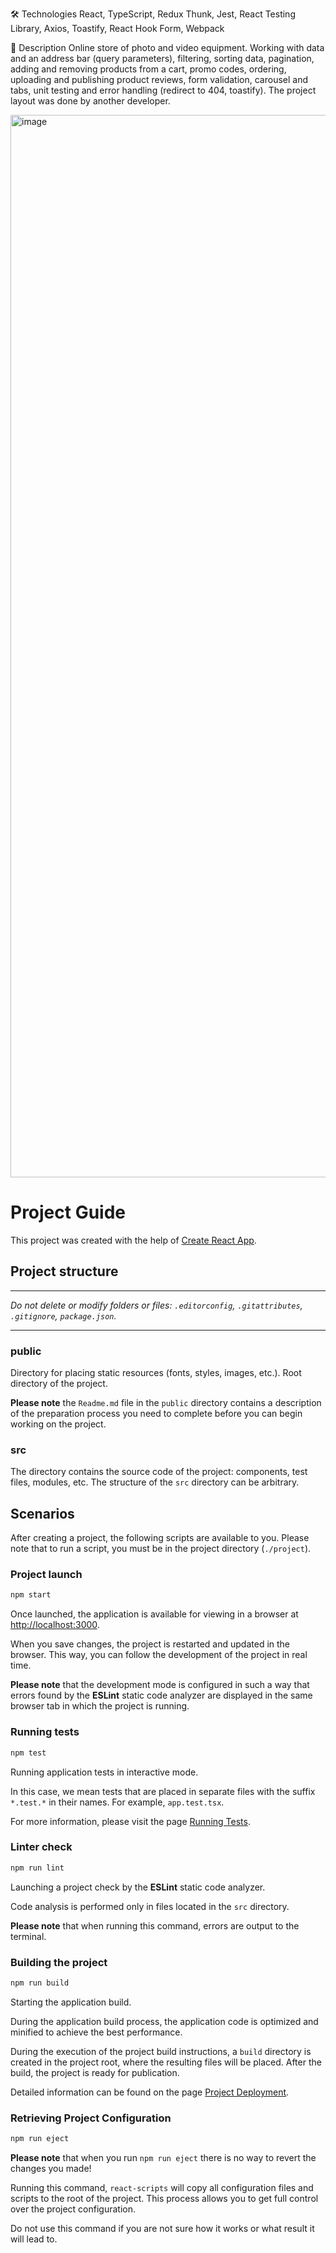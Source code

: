 🛠️ Technologies
React, TypeScript, Redux Thunk, Jest, React Testing Library, Axios, Toastify, React Hook Form, Webpack

📝 Description
Online store of photo and video equipment. Working with data and an address bar (query parameters), filtering, sorting data, pagination, adding and removing products from a cart, promo codes, ordering, uploading and publishing product reviews, form validation, carousel and tabs, unit testing and error handling (redirect to 404, toastify). The project layout was done by another developer.

<img width="2700" height="1700" alt="image" src="https://github.com/user-attachments/assets/c301d4f9-0ee6-47df-95f1-86fc7c404135" />





# Project Guide

This project was created with the help of [Create React App](https://github.com/facebook/create-react-app).

## Project structure

---

_Do not delete or modify folders or files:_
_`.editorconfig`, `.gitattributes`, `.gitignore`, `package.json`._

---

### public

Directory for placing static resources (fonts, styles, images, etc.). Root directory of the project.

**Please note** the `Readme.md` file in the `public` directory contains a description of the preparation process you need to complete before you can begin working on the project.

### src

The directory contains the source code of the project: components, test files, modules, etc. The structure of the `src` directory can be arbitrary.

## Scenarios

After creating a project, the following scripts are available to you. Please note that to run a script, you must be in the project directory (`./project`).

### Project launch

```bash
npm start
```

Once launched, the application is available for viewing in a browser at [http://localhost:3000](http://localhost:3000).

When you save changes, the project is restarted and updated in the browser. This way, you can follow the development of the project in real time.

**Please note** that the development mode is configured in such a way that errors found by the **ESLint** static code analyzer are displayed in the same browser tab in which the project is running.

### Running tests

```bash
npm test
```

Running application tests in interactive mode.

In this case, we mean tests that are placed in separate files with the suffix `*.test.*` in their names. For example, `app.test.tsx`.

For more information, please visit the page [Running Tests](https://facebook.github.io/create-react-app/docs/running-tests).

### Linter check

```bash
npm run lint
```

Launching a project check by the **ESLint** static code analyzer.

Code analysis is performed only in files located in the `src` directory.

**Please note** that when running this command, errors are output to the terminal.

### Building the project

```bash
npm run build
```

Starting the application build.

During the application build process, the application code is optimized and minified to achieve the best performance.

During the execution of the project build instructions, a `build` directory is created in the project root, where the resulting files will be placed. After the build, the project is ready for publication.

Detailed information can be found on the page [Project Deployment](https://facebook.github.io/create-react-app/docs/deployment).

### Retrieving Project Configuration

```bash
npm run eject
```

**Please note** that when you run `npm run eject` there is no way to revert the changes you made!

Running this command, `react-scripts` will copy all configuration files and scripts to the root of the project. This process allows you to get full control over the project configuration.

Do not use this command if you are not sure how it works or what result it will lead to.
